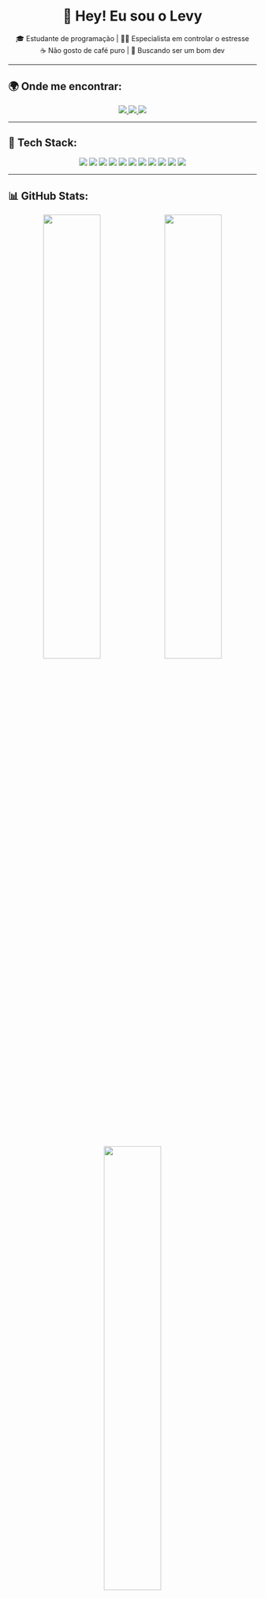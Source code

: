 <h1 align="center">👋 Hey! Eu sou o Levy</h1>

<p align="center">
  🎓 Estudante de programação | 🧘‍♂️ Especialista em controlar o estresse <br>
  ☕ Não gosto de café puro | 🚀 Buscando ser um bom dev 
</p>

---

## 🌍 Onde me encontrar:
<p align="center">
  <a href="https://instagram.com/rodrigues_jlevy">
    <img src="https://img.shields.io/badge/Instagram-%23E4405F.svg?style=for-the-badge&logo=Instagram&logoColor=white">
  </a>
  <a href="https://www.linkedin.com/in/jos%C3%A9-levy-rodrigues-da-silva-47015a301">
    <img src="https://img.shields.io/badge/LinkedIn-%230077B5.svg?style=for-the-badge&logo=linkedin&logoColor=white">
  </a>
  <a href="mailto:joselevyrodrigues23@gmail.com">
    <img src="https://img.shields.io/badge/Email-D14836?style=for-the-badge&logo=gmail&logoColor=white">
  </a>
</p>

---

## 🚀 Tech Stack:
<p align="center">
  <img src="https://img.shields.io/badge/git-%23F05033.svg?style=for-the-badge&logo=git&logoColor=white">
  <img src="https://img.shields.io/badge/github-%23121011.svg?style=for-the-badge&logo=github&logoColor=white">
  <img src="https://img.shields.io/badge/html5-%23E34F26.svg?style=for-the-badge&logo=html5&logoColor=white">
  <img src="https://img.shields.io/badge/css3-%231572B6.svg?style=for-the-badge&logo=css3&logoColor=white">
  <img src="https://img.shields.io/badge/javascript-%23323330.svg?style=for-the-badge&logo=javascript&logoColor=%23F7DF1E">
  <img src="https://img.shields.io/badge/react-%2320232a.svg?style=for-the-badge&logo=react&logoColor=%2361DAFB">
  <img src="https://img.shields.io/badge/node.js-6DA55F?style=for-the-badge&logo=node.js&logoColor=white">
  <img src="https://img.shields.io/badge/dart-%230175C2.svg?style=for-the-badge&logo=dart&logoColor=white">
  <img src="https://img.shields.io/badge/python-3670A0?style=for-the-badge&logo=python&logoColor=ffdd54">
  <img src="https://img.shields.io/badge/n8n-%230B5E87.svg?style=for-the-badge&logo=n8n&logoColor=white">
  <img src="https://img.shields.io/badge/Typebot-%239146FF.svg?style=for-the-badge">
</p>

---

## 📊 GitHub Stats:
<p align="center">
  <img src="https://github-readme-stats.vercel.app/api?username=levyrodrigues23&theme=dark&hide_border=false&include_all_commits=true&count_private=false" width="48%">
  <img src="https://github-readme-streak-stats.herokuapp.com/?user=levyrodrigues23&theme=dark&hide_border=false" width="48%">
</p>

<p align="center">
  <img src="https://github-readme-stats.vercel.app/api/top-langs/?username=levyrodrigues23&theme=dark&hide_border=false&include_all_commits=true&count_private=false&layout=compact" width="48%">
</p>

---

<p align="center">
  <img src="https://komarev.com/ghpvc/?username=levyrodrigues23&color=blue&style=flat">
</p>
